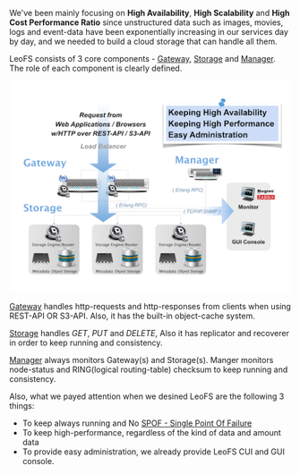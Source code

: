 We've been mainly focusing on **High Availability**, **High Scalability** and **High Cost Performance Ratio** since unstructured data such as images, movies, logs and event-data have been exponentially increasing in our services day by day, and we needed to build a cloud storage that can handle all them.

LeoFS consists of 3 core components - [Gateway](leofs-gateway-detail.md), [Storage](leofs-storage-detail.md) and [Manager](leofs-manager-detail.md). The role of each component is clearly defined.

![LeoFS architecture](images/leofs-architecture.png)

[Gateway](leofs-gateway-detail.md) handles http-requests and http-responses from clients when using REST-API OR S3-API. Also, it has the built-in object-cache system.

[Storage](leofs-storage-detail.md) handles *GET*, *PUT* and *DELETE*, Also it has replicator and recoverer in order to keep running and consistency.

[Manager](leofs-manager-detail.md) always monitors Gateway(s) and Storage(s). Manger monitors node-status and RING(logical routing-table) checksum to keep running and consistency.


Also, what we payed attention when we desined LeoFS are the following 3 things:
* To keep always running and No [SPOF - Single Point Of Failure](http://en.wikipedia.org/wiki/Single_point_of_failure)
* To keep high-performance, regardless of the kind of data and amount data
* To provide easy administration, we already provide LeoFS CUI and GUI console.
